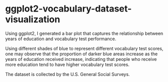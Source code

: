 # ggplot2-vocabulary-dataset-visualization
Using ggplot2, I generated a bar plot that captures the relationship between years of education and vocabulary test performance. 

Using different shades of blue to represent different vocabulary test scores, one may observe that the proportion of darker blue areas increase as the years of education received increase, indicating that people who receive more education tend to have higher vocabulary test scores.

The dataset is collected by the U.S. General Social Surveys.
